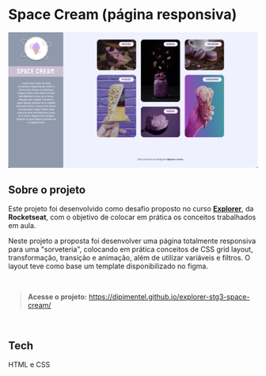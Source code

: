 # Space Cream (página responsiva)

[![](https://raw.githubusercontent.com/dipimentel/explorer-stg3-space-cream/main/print-space-cream-responsivo.png)](https://dipimentel.github.io/explorer-stg3-space-cream/)

## Sobre o projeto
Este projeto foi desenvolvido como desafio proposto no curso [**Explorer**](https://www.rocketseat.com.br/explorer), da **Rocketseat**, com o objetivo de colocar em prática os conceitos trabalhados em aula.

Neste projeto a proposta foi desenvolver uma página totalmente responsiva para uma "sorveteria", colocando em prática conceitos de CSS grid layout, transformação, transição e animação, além de utilizar variáveis e filtros. O layout teve como base um template disponibilizado no figma.

&nbsp;
>**Acesse o projeto:** <https://dipimentel.github.io/explorer-stg3-space-cream/>

&nbsp;
## Tech 
HTML e CSS
